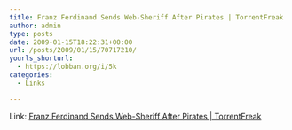 ```yaml
---
title: Franz Ferdinand Sends Web-Sheriff After Pirates | TorrentFreak
author: admin
type: posts
date: 2009-01-15T18:22:31+00:00
url: /posts/2009/01/15/70717210/
yourls_shorturl:
  - https://lobban.org/i/5k
categories:
  - Links

---
```

Link: [Franz Ferdinand Sends Web-Sheriff After Pirates | TorrentFreak][1]

 [1]: http://torrentfreak.com/franz-ferdinand-sends-web-sheriff-after-pirates-090114/